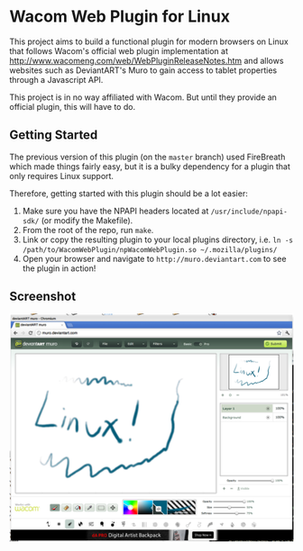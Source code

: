 Wacom Web Plugin for Linux
===

This project aims to build a functional plugin for modern browsers on Linux that follows Wacom's official web plugin implementation at http://www.wacomeng.com/web/WebPluginReleaseNotes.htm and allows websites such as DeviantART's Muro to gain access to tablet properties through a Javascript API.

This project is in no way affiliated with Wacom. But until they provide an official plugin, this will have to do.

Getting Started
---

The previous version of this plugin (on the `master` branch) used FireBreath which made things fairly easy, but it is a bulky dependency for a plugin that only requires Linux support.

Therefore, getting started with this plugin should be a lot easier:

1. Make sure you have the NPAPI headers located at `/usr/include/npapi-sdk/` (or modify the Makefile).
2. From the root of the repo, run `make`.
3. Link or copy the resulting plugin to your local plugins directory, i.e. `ln -s /path/to/WacomWebPlugin/npWacomWebPlugin.so ~/.mozilla/plugins/`
4. Open your browser and navigate to `http://muro.deviantart.com` to see the plugin in action!

Screenshot
---

![Screenshot](https://github.com/ZaneA/WacomWebPlugin/raw/master/screenshot.png "Screenshot")
